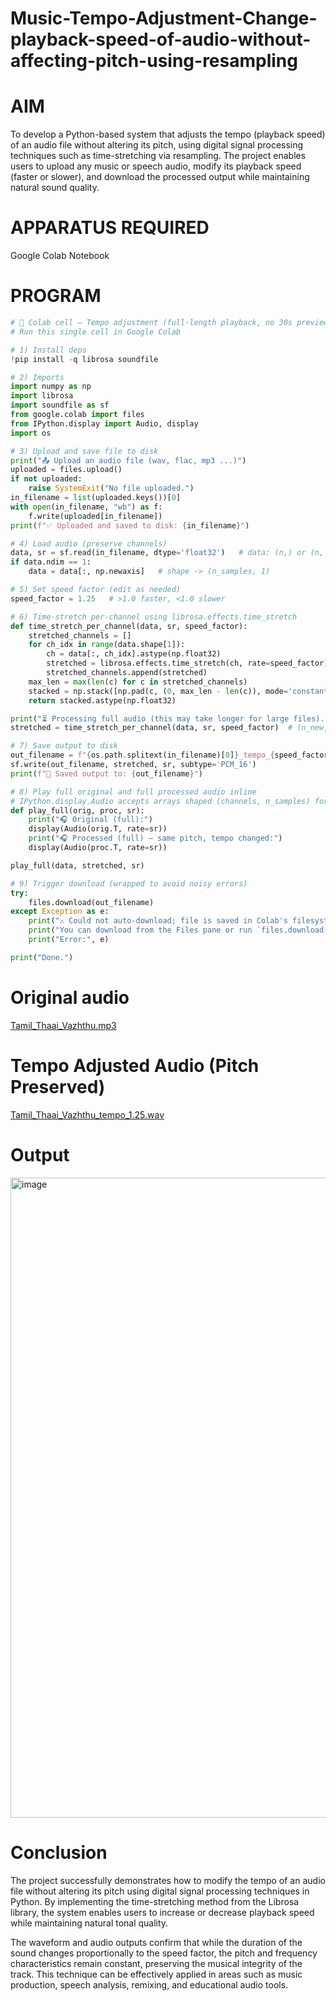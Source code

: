 # Music-Tempo-Adjustment-Change-playback-speed-of-audio-without-affecting-pitch-using-resampling

# AIM
To develop a Python-based system that adjusts the tempo (playback speed) of an audio file without altering its pitch, using digital signal processing techniques such as time-stretching via resampling. The project enables users to upload any music or speech audio, modify its playback speed (faster or slower), and download the processed output while maintaining natural sound quality.

# APPARATUS REQUIRED 
Google Colab Notebook
# PROGRAM 
```python
# 🎵 Colab cell — Tempo adjustment (full-length playback, no 30s preview)
# Run this single cell in Google Colab

# 1) Install deps
!pip install -q librosa soundfile

# 2) Imports
import numpy as np
import librosa
import soundfile as sf
from google.colab import files
from IPython.display import Audio, display
import os

# 3) Upload and save file to disk
print("📤 Upload an audio file (wav, flac, mp3 ...)")
uploaded = files.upload()
if not uploaded:
    raise SystemExit("No file uploaded.")
in_filename = list(uploaded.keys())[0]
with open(in_filename, "wb") as f:
    f.write(uploaded[in_filename])
print(f"✅ Uploaded and saved to disk: {in_filename}")

# 4) Load audio (preserve channels)
data, sr = sf.read(in_filename, dtype='float32')   # data: (n,) or (n, channels)
if data.ndim == 1:
    data = data[:, np.newaxis]   # shape -> (n_samples, 1)

# 5) Set speed factor (edit as needed)
speed_factor = 1.25   # >1.0 faster, <1.0 slower

# 6) Time-stretch per-channel using librosa.effects.time_stretch
def time_stretch_per_channel(data, sr, speed_factor):
    stretched_channels = []
    for ch_idx in range(data.shape[1]):
        ch = data[:, ch_idx].astype(np.float32)
        stretched = librosa.effects.time_stretch(ch, rate=speed_factor)
        stretched_channels.append(stretched)
    max_len = max(len(c) for c in stretched_channels)
    stacked = np.stack([np.pad(c, (0, max_len - len(c)), mode='constant') for c in stretched_channels], axis=1)
    return stacked.astype(np.float32)

print("⏳ Processing full audio (this may take longer for large files)...")
stretched = time_stretch_per_channel(data, sr, speed_factor)  # (n_new, channels)

# 7) Save output to disk
out_filename = f"{os.path.splitext(in_filename)[0]}_tempo_{speed_factor:.2f}.wav"
sf.write(out_filename, stretched, sr, subtype='PCM_16')
print(f"💾 Saved output to: {out_filename}")

# 8) Play full original and full processed audio inline
# IPython.display.Audio accepts arrays shaped (channels, n_samples) for multi-channel audio
def play_full(orig, proc, sr):
    print("🎧 Original (full):")
    display(Audio(orig.T, rate=sr))
    print("🎧 Processed (full) — same pitch, tempo changed:")
    display(Audio(proc.T, rate=sr))

play_full(data, stretched, sr)

# 9) Trigger download (wrapped to avoid noisy errors)
try:
    files.download(out_filename)
except Exception as e:
    print("⚠️ Could not auto-download; file is saved in Colab's filesystem.")
    print("You can download from the Files pane or run `files.download(...)` manually.")
    print("Error:", e)

print("Done.")
```
# Original audio 
[Tamil_Thaai_Vazhthu.mp3](https://github.com/user-attachments/files/22945256/Tamil_Thaai_Vazhthu.mp3)

# Tempo Adjusted Audio (Pitch Preserved)
[Tamil_Thaai_Vazhthu_tempo_1.25.wav](https://github.com/user-attachments/files/22945264/Tamil_Thaai_Vazhthu_tempo_1.25.wav)


# Output
<img width="1024" height="1024" alt="image" src="https://github.com/user-attachments/assets/e9c854b1-9d93-42d6-bf91-998ec3f803e0" />

# Conclusion
The project successfully demonstrates how to modify the tempo of an audio file without altering its pitch using digital signal processing techniques in Python. By implementing the time-stretching method from the Librosa library, the system enables users to increase or decrease playback speed while maintaining natural tonal quality.

The waveform and audio outputs confirm that while the duration of the sound changes proportionally to the speed factor, the pitch and frequency characteristics remain constant, preserving the musical integrity of the track. This technique can be effectively applied in areas such as music production, speech analysis, remixing, and educational audio tools.
